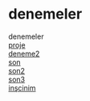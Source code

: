 # denemeler
denemeler
<br>
[proje](https://koserb.github.io/denemeler/proje/projeDeneme.html)
<br>
[deneme2](https://koserb.github.io/denemeler/connectFour.html)
<br>
[son](https://koserb.github.io/denemeler/ilkSayfa.html)
<br>
[son2](https://koserb.github.io/denemeler/projeDeneme3.html)
<br>
[son3](https://koserb.github.io/denemeler/projeDeneme4.html)
<br>
[inşcinim](https://koserb.github.io/denemeler/projeDenemeTahtasi.html)
